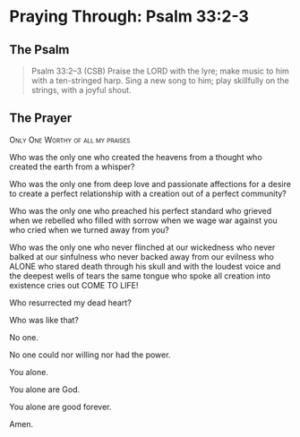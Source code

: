 # Praying Through: Psalm 33:2-3

## The Psalm

>Psalm 33:2–3 (CSB) Praise the LORD with the lyre; make music to him with a ten-stringed harp. Sing a new song to him; play skillfully on the strings, with a joyful shout.

## The Prayer

<div style="font-variant: small-caps;">
Only One Worthy of all my praises
</div>


Who was the only one
  who created the heavens
  from a thought
  who created the earth
  from a whisper?

Who was the only one
  from deep love
  and passionate affections
  for a desire
  to create a perfect relationship
  with a creation
  out of a perfect community?

Who was the only one
  who preached his perfect standard
  who grieved when we rebelled
  who filled with sorrow
    when we wage war against you
  who cried when we turned away from you?

Who was the only one
  who never flinched at our wickedness
  who never balked at our sinfulness
  who never backed away from our evilness
  who ALONE who stared death
    through his skull
    and with the loudest voice
    and the deepest wells of tears
    the same tongue who spoke
    all creation into existence
    cries out
    COME TO LIFE!

Who resurrected my dead heart?

Who was like that?

No one.

No one could nor willing nor had the power.

You alone.

You alone are God.

You alone are good forever.

Amen.
